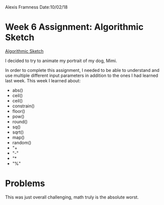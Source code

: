Alexis Framness
Date:10/02/18

# **Week 6 Assignment:** Algorithmic Sketch

[Algorithmic Sketch](https://lexiframness.github.io/120-work/hw-6)


I decided to try to animate my portrait of my dog, Mimi.

In order to complete this assignment, I needed to be able to understand and use multiple different input parameters in addition to the ones I had learned last week. This week I learned about:

- abs()
- ceil()
- ceil()
- constrain()
- floor()
- pow()
- round()
- sq()
- sqrt()
- map()
- random()
- "+
- "-"
- "*
- "%"


# Problems
This was just overall challenging, math truly is the absolute worst.
